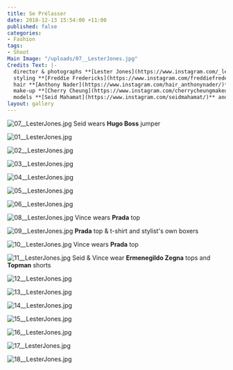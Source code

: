 ```yaml
---
title: Se Prélasser
date: 2018-12-13 15:54:00 +11:00
published: false
categories:
- Fashion
tags:
- Shoot
Main Image: "/uploads/07__LesterJones.jpg"
Credits Text: |-
  director & photographs **[Lester Jones](https://www.instagram.com/_lesterjones/)** at **[Company1](https://www.instagram.com/company1agency/)**
  styling **[Freddie Fredericks](https://www.instagram.com/freddiefredericks/)**
  hair **[Anthony Nader](https://www.instagram.com/hair_anthonynader/)**
  make-up **[Cherry Cheung](https://www.instagram.com/cherrycheungmakeup/)**
  models **[Seid Mahamat](https://www.instagram.com/seidmahamat/)** and **[Vince O'Malley](https://www.instagram.com/v_dogz/)**
layout: gallery
---
```


![07__LesterJones.jpg](/uploads/07__LesterJones.jpg)
Seid wears **Hugo Boss** jumper

![01__LesterJones.jpg](/uploads/01__LesterJones.jpg)

![02__LesterJones.jpg](/uploads/02__LesterJones.jpg)

![03__LesterJones.jpg](/uploads/03__LesterJones.jpg)

![04__LesterJones.jpg](/uploads/04__LesterJones.jpg)

![05__LesterJones.jpg](/uploads/05__LesterJones.jpg)

![06__LesterJones.jpg](/uploads/06__LesterJones.jpg)

![08__LesterJones.jpg](/uploads/08__LesterJones.jpg)
Vince wears **Prada** top

![09__LesterJones.jpg](/uploads/09__LesterJones.jpg)
**Prada** top & t-shirt and stylist's own boxers

![10__LesterJones.jpg](/uploads/10__LesterJones.jpg)
Vince wears **Prada** top

![11__LesterJones.jpg](/uploads/11__LesterJones.jpg)
Seid & Vince wear **Ermenegildo Zegna** tops and **Topman** shorts

![12__LesterJones.jpg](/uploads/12__LesterJones.jpg)

![13__LesterJones.jpg](/uploads/13__LesterJones.jpg)

![14__LesterJones.jpg](/uploads/14__LesterJones.jpg)

![15__LesterJones.jpg](/uploads/15__LesterJones.jpg)

![16__LesterJones.jpg](/uploads/16__LesterJones.jpg)

![17__LesterJones.jpg](/uploads/17__LesterJones.jpg)

![18__LesterJones.jpg](/uploads/18__LesterJones.jpg)

